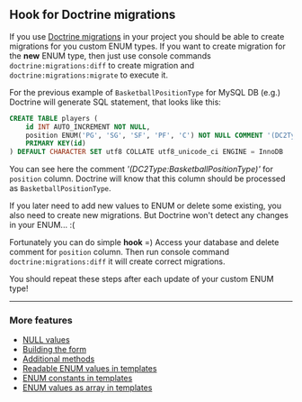 ## Hook for Doctrine migrations

If you use [Doctrine migrations](https://github.com/doctrine/migrations "Doctrine migrations") in your project you should be able to create migrations for you custom ENUM types.
If you want to create migration for the **new** ENUM type, then just use console commands `doctrine:migrations:diff` to create migration and `doctrine:migrations:migrate` to execute it.

For the previous example of `BasketballPositionType` for MySQL DB (e.g.) Doctrine will generate SQL statement, that looks like this:

```sql
CREATE TABLE players (
    id INT AUTO_INCREMENT NOT NULL,
    position ENUM('PG', 'SG', 'SF', 'PF', 'C') NOT NULL COMMENT '(DC2Type:BasketballPositionType)',
    PRIMARY KEY(id)
) DEFAULT CHARACTER SET utf8 COLLATE utf8_unicode_ci ENGINE = InnoDB
```

You can see here the comment *'(DC2Type:BasketballPositionType)'* for `position` column. Doctrine will know that this column should be processed as `BasketballPositionType`.

If you later need to add new values to ENUM or delete some existing, you also need to create new migrations. But Doctrine won't detect any changes in your ENUM... :(

Fortunately you can do simple **hook** =) Access your database and delete comment for `position` column. Then run console command `doctrine:migrations:diff` it will create correct migrations.

You should repeat these steps after each update of your custom ENUM type!

---

### More features

* [NULL values](./null_values.md "NULL values")
* [Building the form](./building_the_form.md "Building the form")
* [Additional methods](./additional_methods.md "Additional methods")
* [Readable ENUM values in templates](./readable_enum_values_in_template.md "Readable ENUM values in templates")
* [ENUM constants in templates](./enum_constants_in_templates.md "ENUM constants in templates")
* [ENUM values as array in templates](./enum_values_in_templates.md "ENUM values as array in templates")
